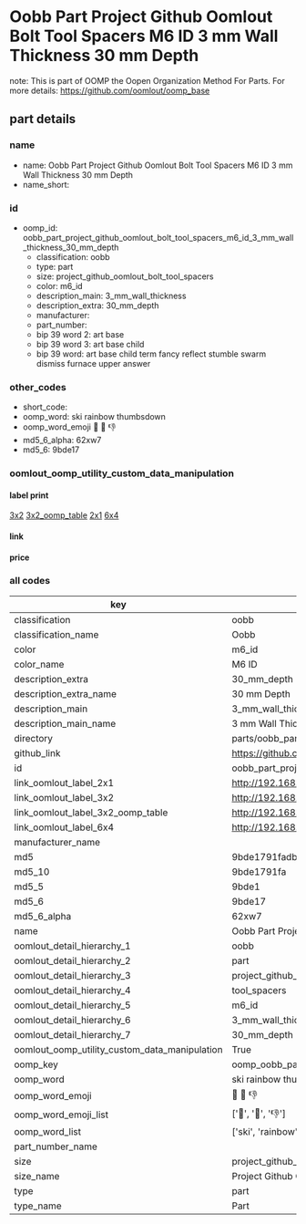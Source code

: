 # Oobb Part Project Github Oomlout Bolt Tool Spacers M6 ID 3 mm Wall Thickness 30 mm Depth  

note: This is part of OOMP the Oopen Organization Method For Parts. For more details: https://github.com/oomlout/oomp_base

##  part details
  







### name
* name: Oobb Part Project Github Oomlout Bolt Tool Spacers M6 ID 3 mm Wall Thickness 30 mm Depth
* name_short: 
### id
* oomp_id: oobb_part_project_github_oomlout_bolt_tool_spacers_m6_id_3_mm_wall_thickness_30_mm_depth
  * classification: oobb
  * type: part
  * size: project_github_oomlout_bolt_tool_spacers
  * color: m6_id
  * description_main: 3_mm_wall_thickness
  * description_extra: 30_mm_depth
  * manufacturer: 
  * part_number: 
  * bip 39 word 2: art base
  * bip 39 word 3: art base child
  * bip 39 word: art base child term fancy reflect stumble swarm dismiss furnace upper answer

### other_codes
* short_code: 
* oomp_word: ski rainbow thumbsdown
* oomp_word_emoji :ski: :rainbow: :thumbsdown:
* md5_6_alpha: 62xw7
* md5_6: 9bde17






### oomlout_oomp_utility_custom_data_manipulation
#### label print
[3x2](http://192.168.1.245:1112/?label=oomp%2062xw7)
[3x2_oomp_table](http://192.168.1.108:1112/?label=oomp%2062xw7)
[2x1](http://192.168.1.242:1112/?label=oomp%2062xw7)
[6x4](http://192.168.1.55:1112/?label=oomp%2062xw7)    

#### link

                              

#### price







### all codes 
| key | value |  
| --- | --- |  
| classification | oobb |  
| classification_name | Oobb |  
| color | m6_id |  
| color_name | M6 ID |  
| description_extra | 30_mm_depth |  
| description_extra_name | 30 mm Depth |  
| description_main | 3_mm_wall_thickness |  
| description_main_name | 3 mm Wall Thickness |  
| directory | parts/oobb_part_project_github_oomlout_bolt_tool_spacers_m6_id_3_mm_wall_thickness_30_mm_depth |  
| github_link | https://github.com/oomlout/oomlout_oomp_part_src/tree/main/parts/oobb_part_project_github_oomlout_bolt_tool_spacers_m6_id_3_mm_wall_thickness_30_mm_depth |  
| id | oobb_part_project_github_oomlout_bolt_tool_spacers_m6_id_3_mm_wall_thickness_30_mm_depth |  
| link_oomlout_label_2x1 | http://192.168.1.242:1112/?label=oomp%2062xw7 |  
| link_oomlout_label_3x2 | http://192.168.1.245:1112/?label=oomp%2062xw7 |  
| link_oomlout_label_3x2_oomp_table | http://192.168.1.108:1112/?label=oomp%2062xw7 |  
| link_oomlout_label_6x4 | http://192.168.1.55:1112/?label=oomp%2062xw7 |  
| manufacturer_name |  |  
| md5 | 9bde1791fadb7af6d0a97df64fc4b866 |  
| md5_10 | 9bde1791fa |  
| md5_5 | 9bde1 |  
| md5_6 | 9bde17 |  
| md5_6_alpha | 62xw7 |  
| name | Oobb Part Project Github Oomlout Bolt Tool Spacers M6 ID 3 mm Wall Thickness 30 mm Depth |  
| oomlout_detail_hierarchy_1 | oobb |  
| oomlout_detail_hierarchy_2 | part |  
| oomlout_detail_hierarchy_3 | project_github_bolt |  
| oomlout_detail_hierarchy_4 | tool_spacers |  
| oomlout_detail_hierarchy_5 | m6_id |  
| oomlout_detail_hierarchy_6 | 3_mm_wall_thickness |  
| oomlout_detail_hierarchy_7 | 30_mm_depth |  
| oomlout_oomp_utility_custom_data_manipulation | True |  
| oomp_key | oomp_oobb_part_project_github_oomlout_bolt_tool_spacers_m6_id_3_mm_wall_thickness_30_mm_depth |  
| oomp_word | ski rainbow thumbsdown |  
| oomp_word_emoji | :ski: :rainbow: :thumbsdown: |  
| oomp_word_emoji_list | [':ski:', ':rainbow:', ':thumbsdown:'] |  
| oomp_word_list | ['ski', 'rainbow', 'thumbsdown'] |  
| part_number_name |  |  
| size | project_github_oomlout_bolt_tool_spacers |  
| size_name | Project Github Oomlout Bolt Tool Spacers |  
| type | part |  
| type_name | Part |  
